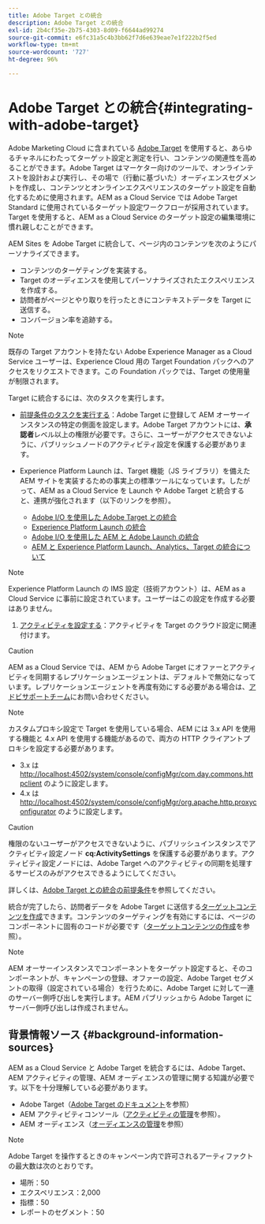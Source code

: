```yaml
---
title: Adobe Target との統合
description: Adobe Target との統合
exl-id: 2b4cf35e-2b75-4303-8d09-f6644ad99274
source-git-commit: e6fc31a5c4b3bb62f7d6e639eae7e1f222b2f5ed
workflow-type: tm+mt
source-wordcount: '727'
ht-degree: 96%

---
```


# Adobe Target との統合{#integrating-with-adobe-target}

Adobe Marketing Cloud に含まれている [Adobe Target](https://www.adobe.com/solutions/testing-targeting/testandtarget.html) を使用すると、あらゆるチャネルにわたってターゲット設定と測定を行い、コンテンツの関連性を高めることができます。Adobe Target はマーケター向けのツールで、オンラインテストを設計および実行し、その場で（行動に基づいた）オーディエンスセグメントを作成し、コンテンツとオンラインエクスペリエンスのターゲット設定を自動化するために使用されます。AEM as a Cloud Service では Adobe Target Standard に使用されているターゲット設定ワークフローが採用されています。Target を使用すると、AEM as a Cloud Service のターゲット設定の編集環境に慣れ親しむことができます。

AEM Sites を Adobe Target に統合して、ページ内のコンテンツを次のようにパーソナライズできます。

* コンテンツのターゲティングを実装する。
* Target のオーディエンスを使用してパーソナライズされたエクスペリエンスを作成する。
* 訪問者がページとやり取りを行ったときにコンテキストデータを Target に送信する。
* コンバージョン率を追跡する。

>[!NOTE]
>
>既存の Target アカウントを持たない Adobe Experience Manager as a Cloud Service ユーザーは、Experience Cloud 用の Target Foundation パックへのアクセスをリクエストできます。この Foundation パックでは、Target の使用量が制限されます。


Target に統合するには、次のタスクを実行します。

* [前提条件のタスクを実行する](https://experienceleague.adobe.com/docs/experience-manager-65/administering/integration/target-requirements.html?lang=ja)：Adobe Target に登録して AEM オーサーインスタンスの特定の側面を設定します。Adobe Target アカウントには、**承認者**&#x200B;レベル以上の権限が必要です。さらに、ユーザーがアクセスできないように、パブリッシュノードのアクティビティ設定を保護する必要があります。

* Experience Platform Launch は、Target 機能（JS ライブラリ）を備えた AEM サイトを実装するための事実上の標準ツールになっています。したがって、AEM as a Cloud Service を Launch や Adobe Target と統合すると、連携が強化されます（以下のリンクを参照）。

   * [Adobe I/O を使用した Adobe Target との統合](https://experienceleague.adobe.com/docs/experience-manager-65/administering/integration/integration-target-ims-adobe-io.html)
   * [Experience Platform Launch の統合](https://experienceleague.adobe.com/docs/experience-manager-learn/sites/integrations/experience-platform-launch/overview.html?lang=ja)
   * [Adobe I/O を使用した AEM と Adobe Launch の統合](https://docs.adobe.com/content/help/en/experience-manager-learn/sites/integrations/experience-platform-launch/overview.html)
   * [AEM と Experience Platform Launch、Analytics、Target の統合について](https://experienceleague.adobe.com/docs/experience-manager-learn/sites/integrations/experience-platform-launch/overview.html)

>[!NOTE]
>
>Experience Platform Launch の IMS 設定（技術アカウント）は、AEM as a Cloud Service に事前に設定されています。ユーザーはこの設定を作成する必要はありません。

1. [アクティビティを設定する](https://experienceleague.adobe.com/docs/experience-manager-65/authoring/personalization/activitylib.html?lang=ja)：アクティビティを Target のクラウド設定に関連付けます。

>[!CAUTION]
>
>AEM as a Cloud Service では、AEM から Adobe Target にオファーとアクティビティを同期するレプリケーションエージェントは、デフォルトで無効になっています。レプリケーションエージェントを再度有効にする必要がある場合は、[アドビサポートチーム](https://experienceleague.adobe.com/?support-solution=General&amp;lang=ja#support)にお問い合わせください。

>[!NOTE]
>
>カスタムプロキシ設定で Target を使用している場合、AEM には 3.x API を使用する機能と 4.x API を使用する機能があるので、両方の HTTP クライアントプロキシを設定する必要があります。
>
>* 3.x は [http://localhost:4502/system/console/configMgr/com.day.commons.httpclient](http://localhost:4502/system/console/configMgr/com.day.commons.httpclient) のように設定します。
>* 4.x は [http://localhost:4502/system/console/configMgr/org.apache.http.proxyconfigurator](http://localhost:4502/system/console/configMgr/org.apache.http.proxyconfigurator) のように設定します。
>


>[!CAUTION]
>
>権限のないユーザーがアクセスできないように、パブリッシュインスタンスでアクティビティ設定ノード **cq:ActivitySettings** を保護する必要があります。アクティビティ設定ノードには、Adobe Target へのアクティビティの同期を処理するサービスのみがアクセスできるようにしてください。
>
>詳しくは、[Adobe Target との統合の前提条件](https://experienceleague.adobe.com/docs/experience-manager-65/administering/integration/target-requirements.html#securing-the-activity-settings-node)を参照してください。

統合が完了したら、訪問者データを Adobe Target に送信する[ターゲットコンテンツを作成](https://experienceleague.adobe.com/docs/experience-manager-65/authoring/personalization/content-targeting-touch.html?lang=ja)できます。コンテンツのターゲティングを有効にするには、ページのコンポーネントに固有のコードが必要です（[ターゲットコンテンツの作成](https://experienceleague.adobe.com/docs/experience-manager-65/developing/personlization/target.html?lang=ja)を参照）。

>[!NOTE]
>
>AEM オーサーインスタンスでコンポーネントをターゲット設定すると、そのコンポーネントが、キャンペーンの登録、オファーの設定、Adobe Target セグメントの取得（設定されている場合）を行うために、Adobe Target に対して一連のサーバー側呼び出しを実行します。AEM パブリッシュから Adobe Target にサーバー側呼び出しは作成されません。

## 背景情報ソース {#background-information-sources}

AEM as a Cloud Service と Adobe Target を統合するには、Adobe Target、AEM アクティビティの管理、AEM オーディエンスの管理に関する知識が必要です。以下を十分理解している必要があります。

* Adobe Target（[Adobe Target のドキュメント](https://experienceleague.adobe.com/docs/target/using/target-home.html?lang=ja)を参照）
* AEM アクティビティコンソール（[アクティビティの管理](https://experienceleague.adobe.com/docs/experience-manager-65/authoring/personalization/activitylib.html)を参照）。
* AEM オーディエンス（[オーディエンスの管理](https://experienceleague.adobe.com/docs/experience-manager-65/authoring/personalization/managing-audiences.html?lang=ja)を参照）

>[!NOTE]
>
>Adobe Target を操作するときのキャンペーン内で許可されるアーティファクトの最大数は次のとおりです。
>
>* 場所：50
>* エクスペリエンス：2,000
>* 指標：50
>* レポートのセグメント：50

